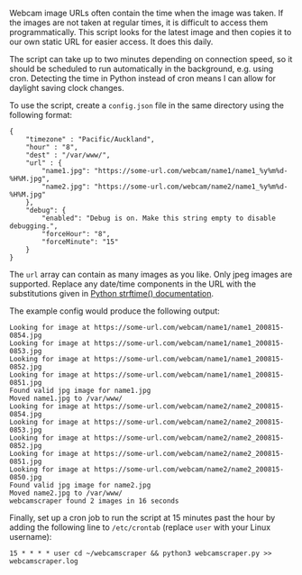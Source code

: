 Webcam image URLs often contain the time when the image was taken. If the images are not taken at regular times, it is difficult to access them programmatically. This script looks for the latest image and then copies it to our own static URL for easier access. It does this daily.

The script can take up to two minutes depending on connection speed, so it should be scheduled to run automatically in the background, e.g. using cron. Detecting the time in Python instead of cron means I can allow for daylight saving clock changes.

To use the script, create a ```config.json``` file in the same directory using the following format:

```
{
    "timezone" : "Pacific/Auckland",
    "hour" : "8",
    "dest" : "/var/www/",
    "url" : {
        "name1.jpg": "https://some-url.com/webcam/name1/name1_%y%m%d-%H%M.jpg",
        "name2.jpg": "https://some-url.com/webcam/name2/name1_%y%m%d-%H%M.jpg"
    },
    "debug": {
        "enabled": "Debug is on. Make this string empty to disable debugging.",
        "forceHour": "8",
        "forceMinute": "15"
    }
}
```

The ```url``` array can contain as many images as you like. Only jpeg images are supported. Replace any date/time 
components in the URL with the substitutions given in 
[Python strftime() documentation](https://docs.python.org/3/library/datetime.html#strftime-and-strptime-format-codes).

The example config would produce the following output:

```
Looking for image at https://some-url.com/webcam/name1/name1_200815-0854.jpg
Looking for image at https://some-url.com/webcam/name1/name1_200815-0853.jpg
Looking for image at https://some-url.com/webcam/name1/name1_200815-0852.jpg
Looking for image at https://some-url.com/webcam/name1/name1_200815-0851.jpg
Found valid jpg image for name1.jpg
Moved name1.jpg to /var/www/
Looking for image at https://some-url.com/webcam/name2/name2_200815-0854.jpg
Looking for image at https://some-url.com/webcam/name2/name2_200815-0853.jpg
Looking for image at https://some-url.com/webcam/name2/name2_200815-0852.jpg
Looking for image at https://some-url.com/webcam/name2/name2_200815-0851.jpg
Looking for image at https://some-url.com/webcam/name2/name2_200815-0850.jpg
Found valid jpg image for name2.jpg
Moved name2.jpg to /var/www/
webcamscraper found 2 images in 16 seconds
```

Finally, set up a cron job to run the script at 15 minutes past the hour by adding the following line to ```/etc/crontab``` (replace ```user``` with your Linux username):
```
15 * * * * user cd ~/webcamscraper && python3 webcamscraper.py >> webcamscraper.log
```